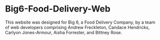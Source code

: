 # Big6-Food-Delivery-Web

This website was designed for Big 6, a Food Delivery Company, by a team of web developers comprising Andrew Freckleton, Candace Hendricks, Carlyon Jones-Armour, Aisha Forrester, and Bittney Rose.
